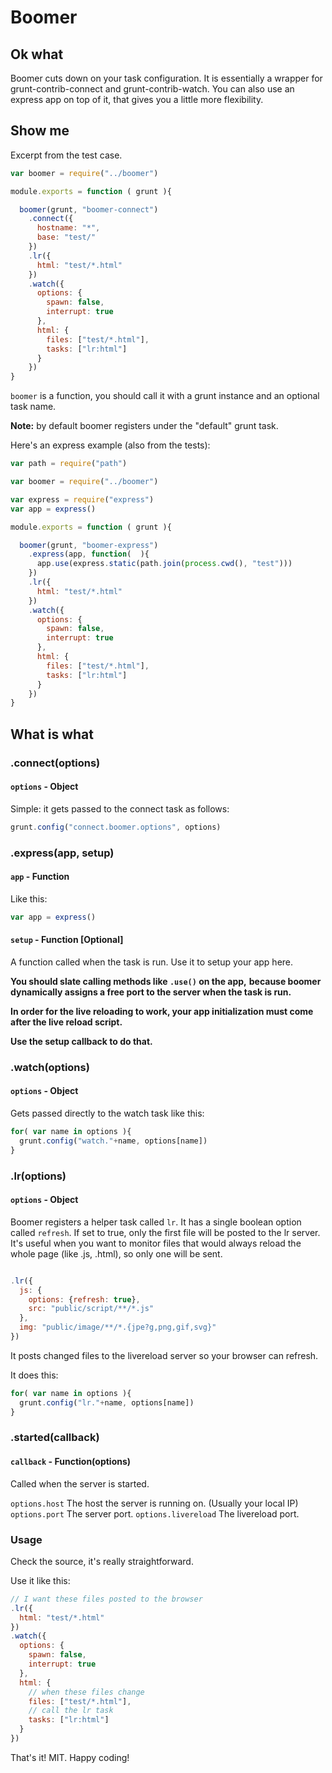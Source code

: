 Boomer
======

## Ok what

Boomer cuts down on your task configuration.
It is essentially a wrapper for grunt-contrib-connect and grunt-contrib-watch.
You can also use an express app on top of it, that gives you a little more flexibility.

## Show me

Excerpt from the test case.

```js
var boomer = require("../boomer")

module.exports = function ( grunt ){

  boomer(grunt, "boomer-connect")
    .connect({
      hostname: "*",
      base: "test/"
    })
    .lr({
      html: "test/*.html"
    })
    .watch({
      options: {
        spawn: false,
        interrupt: true
      },
      html: {
        files: ["test/*.html"],
        tasks: ["lr:html"]
      }
    })
}
```

`boomer` is a function, you should call it with a grunt instance
and an optional task name.

**Note:** by default boomer registers under the "default" grunt task.

Here's an express example (also from the tests):

```js
var path = require("path")

var boomer = require("../boomer")

var express = require("express")
var app = express()

module.exports = function ( grunt ){

  boomer(grunt, "boomer-express")
    .express(app, function(  ){
      app.use(express.static(path.join(process.cwd(), "test")))
    })
    .lr({
      html: "test/*.html"
    })
    .watch({
      options: {
        spawn: false,
        interrupt: true
      },
      html: {
        files: ["test/*.html"],
        tasks: ["lr:html"]
      }
    })
}
```

## What is what

### .connect(options)

#### `options` - Object

Simple: it gets passed to the connect task as follows:

```js
grunt.config("connect.boomer.options", options)
```

### .express(app, setup)

#### `app` - Function

Like this:

```js
var app = express()
```

#### `setup` - Function [Optional]

A function called when the task is run.
Use it to setup your app here.

**You should slate calling methods like `.use()` on the app,**
**because boomer dynamically assigns a free port to the server when the task is run.**

**In order for the live reloading to work, your app initialization must come after the live reload script.**

**Use the setup callback to do that.**

### .watch(options)

#### `options` - Object

Gets passed directly to the watch task like this:

```js
for( var name in options ){
  grunt.config("watch."+name, options[name])
}
```

### .lr(options)

#### `options` - Object

Boomer registers a helper task called `lr`.
It has a single boolean option called `refresh`.
If set to true, only the first file will be posted to the lr server.
It's useful when you want to monitor files that would always reload the whole page (like .js, .html),
so only one will be sent.
```js

.lr({
  js: {
    options: {refresh: true},
    src: "public/script/**/*.js"
  },
  img: "public/image/**/*.{jpe?g,png,gif,svg}"
})

```
It posts changed files to the livereload server so your browser can refresh.

It does this:

```js
for( var name in options ){
  grunt.config("lr."+name, options[name])
}
```

### .started(callback)

#### `callback` - Function(options)

Called when the server is started.

`options.host` The host the server is running on. (Usually your local IP)
`options.port` The server port.
`options.livereload` The livereload port.

### Usage

Check the source, it's really straightforward.

Use it like this:

```js
// I want these files posted to the browser
.lr({
  html: "test/*.html"
})
.watch({
  options: {
    spawn: false,
    interrupt: true
  },
  html: {
    // when these files change
    files: ["test/*.html"],
    // call the lr task
    tasks: ["lr:html"]
  }
})
```

That's it! MIT. Happy coding!